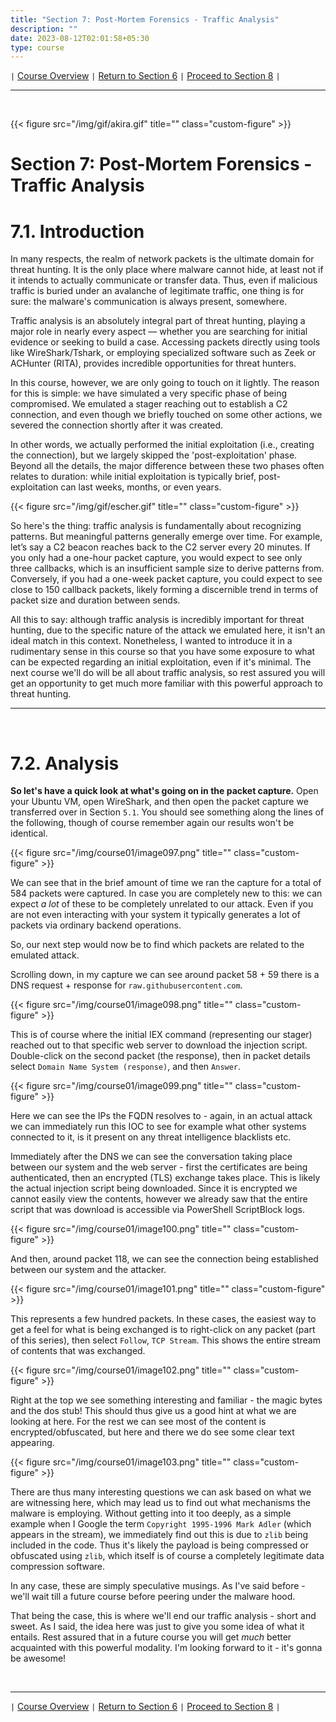 ```yaml
---
title: "Section 7: Post-Mortem Forensics - Traffic Analysis"
description: ""
date: 2023-08-12T02:01:58+05:30
type: course
---
```


`|` [Course Overview](https://www.faanross.com/posts/course01/) `|` [Return to Section 6](https://www.faanross.com/course01/06_post_logs/) `|` [Proceed to Section 8](https://www.faanross.com/course01/08_review/) `|`

***

&nbsp;  

{{< figure src="/img/gif/akira.gif" title="" class="custom-figure" >}}

# Section 7: Post-Mortem Forensics - Traffic Analysis
# 7.1. Introduction

In many respects, the realm of network packets is the ultimate domain for threat hunting. It is the only place where malware cannot hide, at least not if it intends to actually communicate or transfer data. Thus, even if malicious traffic is buried under an avalanche of legitimate traffic, one thing is for sure: the malware's communication is always present, somewhere.

Traffic analysis is an absolutely integral part of threat hunting, playing a major role in nearly every aspect — whether you are searching for initial evidence or seeking to build a case. Accessing packets directly using tools like WireShark/Tshark, or employing specialized software such as Zeek or ACHunter (RITA), provides incredible opportunities for threat hunters.

In this course, however, we are only going to touch on it lightly. The reason for this is simple: we have simulated a very specific phase of being compromised. We emulated a stager reaching out to establish a C2 connection, and even though we briefly touched on some other actions, we severed the connection shortly after it was created.

In other words, we actually performed the initial exploitation (i.e., creating the connection), but we largely skipped the 'post-exploitation' phase. Beyond all the details, the major difference between these two phases often relates to duration: while initial exploitation is typically brief, post-exploitation can last weeks, months, or even years.

{{< figure src="/img/gif/escher.gif" title="" class="custom-figure" >}}

So here's the thing: traffic analysis is fundamentally about recognizing patterns. But meaningful patterns generally emerge over time. For example, let’s say a C2 beacon reaches back to the C2 server every 20 minutes. If you only had a one-hour packet capture, you would expect to see only three callbacks, which is an insufficient sample size to derive patterns from. Conversely, if you had a one-week packet capture, you could expect to see close to 150 callback packets, likely forming a discernible trend in terms of packet size and duration between sends.

All this to say: although traffic analysis is incredibly important for threat hunting, due to the specific nature of the attack we emulated here, it isn't an ideal match in this context. Nonetheless, I wanted to introduce it in a rudimentary sense in this course so that you have some exposure to what can be expected regarding an initial exploitation, even if it's minimal. The next course we'll do will be all about traffic analysis, so rest assured you will get an opportunity to get much more familiar with this powerful approach to threat hunting.          
   

***

&nbsp;  


# 7.2. Analysis

**So let's have a quick look at what's going on in the packet capture.** Open your Ubuntu VM, open WireShark, and then open the packet capture we transferred over in Section `5.1`. You should see something along the lines of the following, though of course remember again our results won't be identical. 

{{< figure src="/img/course01/image097.png" title="" class="custom-figure" >}}

We can see that in the brief amount of time we ran the capture for a total of 584 packets were captured. In case you are completely new to this: we can expect *a lot* of these to be completely unrelated to our attack. Even if you are not even interacting with your system it typically generates a lot of packets via ordinary backend operations.

So, our next step would now be to find which packets are related to the emulated attack. 

Scrolling down, in my capture we can see around packet 58 + 59 there is a DNS request + response for `raw.githubusercontent.com`.

{{< figure src="/img/course01/image098.png" title="" class="custom-figure" >}}

This is of course where the initial IEX command (representing our stager) reached out to that specific web server to download the injection script. Double-click on the second packet (the response), then in packet details select `Domain Name System (response)`, and then `Answer`. 

{{< figure src="/img/course01/image099.png" title="" class="custom-figure" >}}

Here we can see the IPs the FQDN resolves to - again, in an actual attack we can immediately run this IOC to see for example what other systems connected to it, is it present on any threat intelligence blacklists etc. 

Immediately after the DNS we can see the conversation taking place between our system and the web server - first the certificates are being authenticated, then an encrypted (TLS) exchange takes place. This is likely the actual injection script being downloaded. Since it is encrypted we cannot easily view the contents, however we already saw that the entire script that was download is accessible via PowerShell ScriptBlock logs. 

{{< figure src="/img/course01/image100.png" title="" class="custom-figure" >}}

And then, around packet 118, we can see the connection being established between our system and the attacker. 

{{< figure src="/img/course01/image101.png" title="" class="custom-figure" >}}

This represents a few hundred packets. In these cases, the easiest way to get a feel for what is being exchanged is to right-click on any packet (part of this series), then select `Follow`, `TCP Stream`. This shows the entire stream of contents that was exchanged. 

{{< figure src="/img/course01/image102.png" title="" class="custom-figure" >}}

Right at the top we see something interesting and familiar - the magic bytes and the dos stub! This should thus give us a good hint at what we are looking at here. For the rest we can see most of the content is encrypted/obfuscated, but here and there we do see some clear text appearing.

{{< figure src="/img/course01/image103.png" title="" class="custom-figure" >}}

There are thus many interesting questions we can ask based on what we are witnessing here, which may lead us to find out what mechanisms the malware is employing. Without getting into it too deeply, as a simple example when I Google the term `Copyright 1995-1996 Mark Adler` (which appears in the stream), we immediately find out this is due to `zlib` being included in the code. Thus it's likely the payload is being compressed or obfuscated using `zlib`, which itself is of course a completely legitimate data compression software. 

In any case, these are simply speculative musings. As I've said before - we'll wait till a future course before peering under the malware hood. 

That being the case, this is where we'll end our traffic analysis - short and sweet. As I said, the idea here was just to give you some idea of what it entails. Rest assured that in a future course you will get *much* better acquainted with this powerful modality. I'm looking forward to it - it's gonna be awesome!


&nbsp;  

***

`|` [Course Overview](https://www.faanross.com/posts/course01/) `|` [Return to Section 6](https://www.faanross.com/course01/06_post_logs/) `|` [Proceed to Section 8](https://www.faanross.com/course01/08_review/) `|`